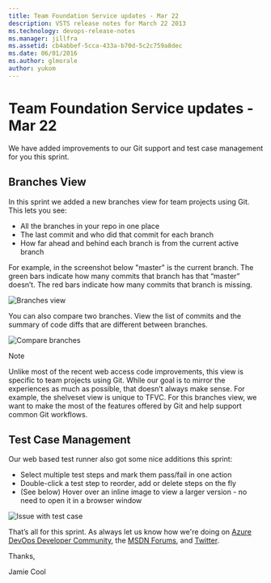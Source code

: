 ```yaml
---
title: Team Foundation Service updates - Mar 22
description: VSTS release notes for March 22 2013
ms.technology: devops-release-notes
ms.manager: jillfra
ms.assetid: cb4abbef-5cca-433a-b70d-5c2c759a8dec
ms.date: 06/01/2016
ms.author: glmorale
author: yukom
---
```


# Team Foundation Service updates - Mar 22

We have added improvements to our Git support and test case management for you this sprint.

## Branches View

In this sprint we added a new branches view for team projects using Git. This lets you see:

* All the branches in your repo in one place
* The last commit and who did that commit for each branch
* How far ahead and behind each branch is from the current active branch

For example, in the screenshot below "master" is the current branch. The green bars indicate how many commits that branch has that “master” doesn’t. The red bars indicate how many commits that branch is missing.

![Branches view](media/3_22_01.png)

You can also compare two branches. View the list of commits and the summary of code diffs that are different between branches.

![Compare branches](media/3_22_02.png)

> [!NOTE]
> Unlike most of the recent web access code improvements, this view is specific to team projects using Git. While our goal is to mirror the experiences as much as possible, that doesn’t always make sense. For example, the shelveset view is unique to TFVC. For this branches view, we want to make the most of the features offered by Git and help support common Git workflows.

## Test Case Management

Our web based test runner also got some nice additions this sprint:

* Select multiple test steps and mark them pass/fail in one action
* Double-click a test step to reorder, add or delete steps on the fly
* (See below) Hover over an inline image to view a larger version - no need to open it in a browser window

![Issue with test case](media/3_22_03.png)

That’s all for this sprint. As always let us know how we're doing on [Azure DevOps Developer Community](https://developercommunity.visualstudio.com/spaces/21/index.html), the [MSDN Forums](https://social.msdn.microsoft.com/Forums/TFService/threads), and [Twitter](https://twitter.com/search?q=%23tfservice).

Thanks,

Jamie Cool
